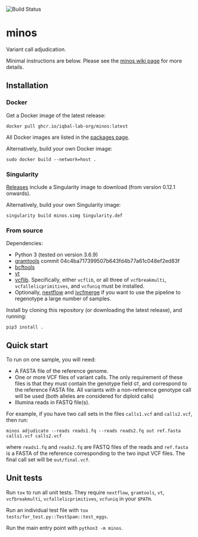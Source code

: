 ![Build Status](https://github.com/iqbal-lab-org/minos/actions/workflows/build.yaml/badge.svg)

# minos
Variant call adjudication.

Minimal instructions are below. Please see the [minos wiki page](https://github.com/iqbal-lab-org/minos/wiki)
for more details.

## Installation

### Docker

Get a Docker image of the latest release:

```
docker pull ghcr.io/iqbal-lab-org/minos:latest
```

All Docker images are listed in the
[packages page](https://github.com/iqbal-lab-org/minos/pkgs/container/minos).

Alternatively, build your own Docker image:

```
sudo docker build --network=host .
```

### Singularity

[Releases](https://github.com/iqbal-lab-org/minos/releases)
include a Singularity image to download (from version 0.12.1 onwards).

Alternatively, build your own Singularity image:

```
singularity build minos.simg Singularity.def
```


### From source

Dependencies:

* Python 3 (tested on version 3.6.9)
* [gramtools](https://github.com/iqbal-lab-org/gramtools) commit
  04c4ba717399507b643fd4b77a61c048ef2ed83f
* [bcftools](https://samtools.github.io/bcftools/)
* [vt](https://github.com/atks/vt.git)
* [vcflib](https://github.com/vcflib/vcflib.git). Specifically,
  either `vcflib`, or all three of
  `vcfbreakmulti`, `vcfallelicprimitives`, and `vcfuniq` must be installed.
* Optionally, [nextflow](https://www.nextflow.io/) and [ivcfmerge](https://github.com/iqbal-lab-org/ivcfmerge) if you want to use the
  pipeline to regenotype a large number of samples.

Install by cloning this repository (or downloading the latest release), and
running:

```
pip3 install .
```


## Quick start

To run on one sample, you will need:
* A FASTA file of the reference genome.
* One or more VCF files of variant calls.
  The only requirement of these files is that they must contain the genotype field `GT`,
  and correspond to the reference FASTA file. All variants with a non-reference genotype
  call will be used (both alleles are considered for diploid calls)
* Illumina reads in FASTQ file(s).

For example, if you have two call sets in the files `calls1.vcf` and `calls2.vcf`,
then run:

```
minos adjudicate --reads reads1.fq --reads reads2.fq out ref.fasta calls1.vcf calls2.vcf
```

where `reads1.fq` and `reads2.fq` are FASTQ files of the reads and `ref.fasta`
is a FASTA of the reference corresponding to the two input VCF files.
The final call set will be `out/final.vcf`.


## Unit tests

Run `tox` to run all unit tests.
They require `nextflow`, `gramtools`, `vt`, `vcfbreakmulti`,
`vcfallelicprimitives`, `vcfuniq`  in your `$PATH`.

Run an individual test file with `tox tests/for_test.py::TestSpam::test_eggs`.

Run the main entry point with `python3 -m minos`.
